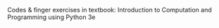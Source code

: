 Codes & finger exercises in textbook: Introduction to Computation and Programming using Python 3e
 
